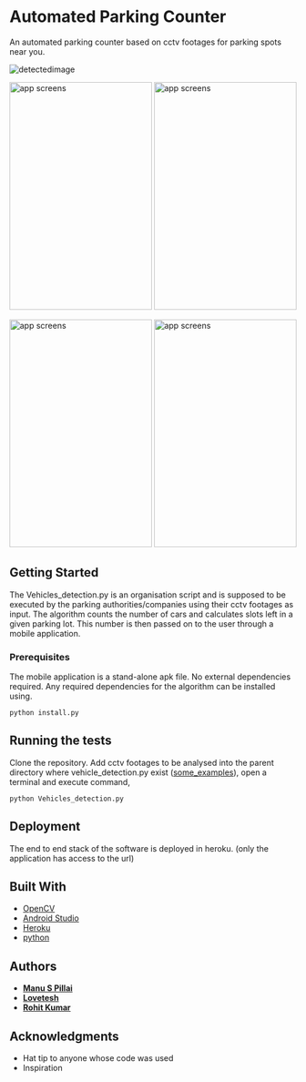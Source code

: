 # Automated Parking Counter

An automated parking counter based on cctv footages for parking spots near you.      

![detectedimage](/outputs/1.jpeg)

<img src="/outputs/4.jpeg" alt="app screens" width="250" height="400"> <img src="/outputs/2.jpeg" alt="app screens" width="250" height="400">

<img src="/outputs/5.jpeg" alt="app screens" width="250" height="400"> <img src="/outputs/3.jpeg" alt="app screens" width="250" height="400">

## Getting Started

The Vehicles_detection.py is an organisation script and is supposed to be executed by the parking authorities/companies using their cctv footages as input. The algorithm counts the number of cars and calculates slots left in a given parking lot. This number is then passed on to the user through a mobile application.

### Prerequisites

The mobile application is a stand-alone apk file. No external dependencies required.
Any required dependencies for the algorithm can be installed using.

```
python install.py
```

## Running the tests
Clone the repository.
Add cctv footages to be analysed into the parent directory where vehicle_detection.py exist ([some_examples](https://drive.google.com/open?id=1kayO8KoOVQkK1mucxAItKCpUVrvCgWmw)), open a terminal and execute command,
```
python Vehicles_detection.py
```

## Deployment

The end to end stack of the software is deployed in heroku. (only the application has access to the url)

## Built With

* [OpenCV](https://opencv.org/)
* [Android Studio](https://developer.android.com/studio/)
* [Heroku](https://www.heroku.com/home)
* [python](https://www.python.org/)

## Authors

* [**Manu S Pillai**](https://github.com/manupillai308)
* [**Lovetesh**](https://github.com/loveteshh)
* [**Rohit Kumar**](https://github.com/rohitkumar1999)

## Acknowledgments

* Hat tip to anyone whose code was used
* Inspiration
